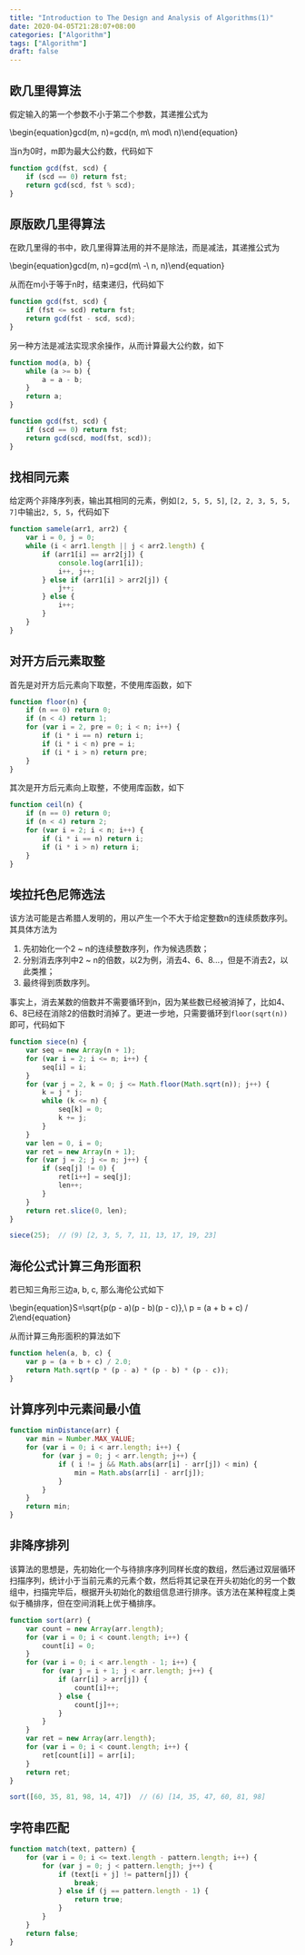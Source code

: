 ```yaml
---
title: "Introduction to The Design and Analysis of Algorithms(1)"
date: 2020-04-05T21:28:07+08:00
categories: ["Algorithm"]
tags: ["Algorithm"]
draft: false
---
```


## 欧几里得算法

假定输入的第一个参数不小于第二个参数，其递推公式为

\begin{equation}gcd(m, n)=gcd(n, m\ mod\ n)\end{equation}

当n为0时，m即为最大公约数，代码如下

```javascript
function gcd(fst, scd) {
    if (scd == 0) return fst;
    return gcd(scd, fst % scd);
}
```

## 原版欧几里得算法

在欧几里得的书中，欧几里得算法用的并不是除法，而是减法，其递推公式为

\begin{equation}gcd(m, n)=gcd(m\ -\ n, n)\end{equation}

从而在m小于等于n时，结束递归，代码如下

```javascript
function gcd(fst, scd) {
    if (fst <= scd) return fst;
    return gcd(fst - scd, scd);
}
```

另一种方法是减法实现求余操作，从而计算最大公约数，如下

```javascript
function mod(a, b) {
    while (a >= b) {
        a = a - b;
    }
    return a;
}

function gcd(fst, scd) {
    if (scd == 0) return fst;
    return gcd(scd, mod(fst, scd));
}
```

## 找相同元素

给定两个非降序列表，输出其相同的元素，例如`[2, 5, 5, 5]`, `[2, 2, 3, 5, 5, 7]`中输出`2, 5, 5`，代码如下

```javascript
function samele(arr1, arr2) {
    var i = 0, j = 0;
    while (i < arr1.length || j < arr2.length) {
        if (arr1[i] == arr2[j]) {
            console.log(arr1[i]);
            i++, j++;
        } else if (arr1[i] > arr2[j]) {
            j++;
        } else {
            i++;
        }
    }
}
```

## 对开方后元素取整

首先是对开方后元素向下取整，不使用库函数，如下

```javascript
function floor(n) {
    if (n == 0) return 0;
    if (n < 4) return 1;
    for (var i = 2, pre = 0; i < n; i++) {
        if (i * i == n) return i;
        if (i * i < n) pre = i;
        if (i * i > n) return pre;
    }
}
```

其次是开方后元素向上取整，不使用库函数，如下

```javascript
function ceil(n) {
    if (n == 0) return 0;
    if (n < 4) return 2;
    for (var i = 2; i < n; i++) {
        if (i * i == n) return i;
        if (i * i > n) return i;
    }
}
```

## 埃拉托色尼筛选法

该方法可能是古希腊人发明的，用以产生一个不大于给定整数n的连续质数序列。其具体方法为

1. 先初始化一个2 ~ n的连续整数序列，作为候选质数；
2. 分别消去序列中2 ~ n的倍数，以2为例，消去4、6、8...，但是不消去2，以此类推；
3. 最终得到质数序列。

事实上，消去某数的倍数并不需要循环到n，因为某些数已经被消掉了，比如4、6、8已经在消除2的倍数时消掉了。更进一步地，只需要循环到`floor(sqrt(n))`即可，代码如下

```javascript
function siece(n) {
    var seq = new Array(n + 1);
    for (var i = 2; i <= n; i++) {
        seq[i] = i;
    }
    for (var j = 2, k = 0; j <= Math.floor(Math.sqrt(n)); j++) {
        k = j * j;
        while (k <= n) {
            seq[k] = 0;
            k += j;
        }
    }
    var len = 0, i = 0;
    var ret = new Array(n + 1);
    for (var j = 2; j <= n; j++) {
        if (seq[j] != 0) {
            ret[i++] = seq[j];
            len++;
        }
    }
    return ret.slice(0, len);
}

siece(25);  // (9) [2, 3, 5, 7, 11, 13, 17, 19, 23]
```

## 海伦公式计算三角形面积

若已知三角形三边a, b, c, 那么海伦公式如下

\begin{equation}S=\sqrt{p(p - a)(p - b)(p - c)},\ p = (a + b + c) / 2\end{equation}

从而计算三角形面积的算法如下

```javascript
function helen(a, b, c) {
    var p = (a + b + c) / 2.0;
    return Math.sqrt(p * (p - a) * (p - b) * (p - c));
}
```

## 计算序列中元素间最小值

```javascript
function minDistance(arr) {
    var min = Number.MAX_VALUE;
    for (var i = 0; i < arr.length; i++) {
        for (var j = 0; j < arr.length; j++) {
            if ( i != j && Math.abs(arr[i] - arr[j]) < min) {
                min = Math.abs(arr[i] - arr[j]);
            }
        }
    }
    return min;
}
```

## 非降序排列

该算法的思想是，先初始化一个与待排序序列同样长度的数组，然后通过双层循环扫描序列，统计小于当前元素的元素个数，然后将其记录在开头初始化的另一个数组中，扫描完毕后，根据开头初始化的数组信息进行排序。该方法在某种程度上类似于桶排序，但在空间消耗上优于桶排序。

```javascript
function sort(arr) {
    var count = new Array(arr.length);
    for (var i = 0; i < count.length; i++) {
        count[i] = 0;
    }
    for (var i = 0; i < arr.length - 1; i++) {
        for (var j = i + 1; j < arr.length; j++) {
            if (arr[i] > arr[j]) {
                count[i]++;
            } else {
                count[j]++;
            }
        }
    }
    var ret = new Array(arr.length);
    for (var i = 0; i < count.length; i++) {
        ret[count[i]] = arr[i];
    }
    return ret;
}

sort([60, 35, 81, 98, 14, 47])  // (6) [14, 35, 47, 60, 81, 98]
```

## 字符串匹配

```javascript
function match(text, pattern) {
    for (var i = 0; i <= text.length - pattern.length; i++) {
        for (var j = 0; j < pattern.length; j++) {
            if (text[i + j] != pattern[j]) {
                break;
            } else if (j == pattern.length - 1) {
                return true;
            }
        }
    }
    return false;
}
```